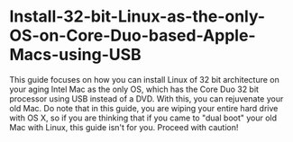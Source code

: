 # Install-32-bit-Linux-as-the-only-OS-on-Core-Duo-based-Apple-Macs-using-USB
This guide focuses on how you can install Linux of 32 bit architecture on your aging Intel Mac as the only OS, which has the Core Duo 32 bit processor using USB instead of a DVD. With this, you can rejuvenate your old Mac. Do note that in this guide, you are wiping your entire hard drive with OS X, so if you are thinking that if you came to "dual boot" your old Mac with Linux, this guide isn't for you. Proceed with caution!
